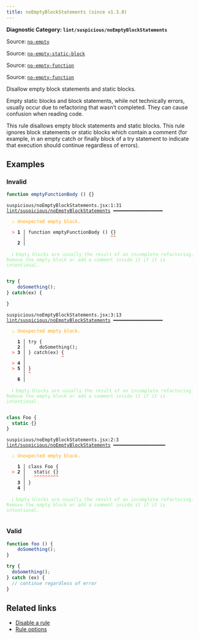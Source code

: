 ```yaml
---
title: noEmptyBlockStatements (since v1.3.0)
---
```


**Diagnostic Category: `lint/suspicious/noEmptyBlockStatements`**

Source: <a href="https://eslint.org/docs/latest/rules/no-empty" target="_blank"><code>no-empty</code></a>

Source: <a href="https://eslint.org/docs/latest/rules/no-empty-static-block" target="_blank"><code>no-empty-static-block</code></a>

Source: <a href="https://eslint.org/docs/latest/rules/no-empty-function" target="_blank"><code>no-empty-function</code></a>

Source: <a href="https://typescript-eslint.io/rules/no-empty-function" target="_blank"><code>no-empty-function</code></a>

Disallow empty block statements and static blocks.

Empty static blocks and block statements, while not technically errors, usually occur due to refactoring that wasn’t completed. They can cause confusion when reading code.

This rule disallows empty block statements and static blocks.
This rule ignores block statements or static blocks which contain a comment (for example, in an empty catch or finally block of a try statement to indicate that execution should continue regardless of errors).

## Examples

### Invalid

```jsx
function emptyFunctionBody () {}
```

<pre class="language-text"><code class="language-text">suspicious/noEmptyBlockStatements.jsx:1:31 <a href="https://biomejs.dev/linter/rules/no-empty-block-statements">lint/suspicious/noEmptyBlockStatements</a> ━━━━━━━━━━━━━━━━━━

<strong><span style="color: Orange;">  </span></strong><strong><span style="color: Orange;">⚠</span></strong> <span style="color: Orange;">Unexpected empty block.</span>
  
<strong><span style="color: Tomato;">  </span></strong><strong><span style="color: Tomato;">&gt;</span></strong> <strong>1 │ </strong>function emptyFunctionBody () {}
   <strong>   │ </strong>                              <strong><span style="color: Tomato;">^</span></strong><strong><span style="color: Tomato;">^</span></strong>
    <strong>2 │ </strong>
  
<strong><span style="color: lightgreen;">  </span></strong><strong><span style="color: lightgreen;">ℹ</span></strong> <span style="color: lightgreen;">Empty blocks are usually the result of an incomplete refactoring. Remove the empty block or add a comment inside it if it is intentional.</span>
  
</code></pre>

```jsx
try {
    doSomething();
} catch(ex) {

}
```

<pre class="language-text"><code class="language-text">suspicious/noEmptyBlockStatements.jsx:3:13 <a href="https://biomejs.dev/linter/rules/no-empty-block-statements">lint/suspicious/noEmptyBlockStatements</a> ━━━━━━━━━━━━━━━━━━

<strong><span style="color: Orange;">  </span></strong><strong><span style="color: Orange;">⚠</span></strong> <span style="color: Orange;">Unexpected empty block.</span>
  
    <strong>1 │ </strong>try {
    <strong>2 │ </strong>    doSomething();
<strong><span style="color: Tomato;">  </span></strong><strong><span style="color: Tomato;">&gt;</span></strong> <strong>3 │ </strong>} catch(ex) {
   <strong>   │ </strong>            <strong><span style="color: Tomato;">^</span></strong>
<strong><span style="color: Tomato;">  </span></strong><strong><span style="color: Tomato;">&gt;</span></strong> <strong>4 │ </strong>
<strong><span style="color: Tomato;">  </span></strong><strong><span style="color: Tomato;">&gt;</span></strong> <strong>5 │ </strong>}
   <strong>   │ </strong><strong><span style="color: Tomato;">^</span></strong>
    <strong>6 │ </strong>
  
<strong><span style="color: lightgreen;">  </span></strong><strong><span style="color: lightgreen;">ℹ</span></strong> <span style="color: lightgreen;">Empty blocks are usually the result of an incomplete refactoring. Remove the empty block or add a comment inside it if it is intentional.</span>
  
</code></pre>

```jsx
class Foo {
  static {}
}
```

<pre class="language-text"><code class="language-text">suspicious/noEmptyBlockStatements.jsx:2:3 <a href="https://biomejs.dev/linter/rules/no-empty-block-statements">lint/suspicious/noEmptyBlockStatements</a> ━━━━━━━━━━━━━━━━━━━

<strong><span style="color: Orange;">  </span></strong><strong><span style="color: Orange;">⚠</span></strong> <span style="color: Orange;">Unexpected empty block.</span>
  
    <strong>1 │ </strong>class Foo {
<strong><span style="color: Tomato;">  </span></strong><strong><span style="color: Tomato;">&gt;</span></strong> <strong>2 │ </strong>  static {}
   <strong>   │ </strong>  <strong><span style="color: Tomato;">^</span></strong><strong><span style="color: Tomato;">^</span></strong><strong><span style="color: Tomato;">^</span></strong><strong><span style="color: Tomato;">^</span></strong><strong><span style="color: Tomato;">^</span></strong><strong><span style="color: Tomato;">^</span></strong><strong><span style="color: Tomato;">^</span></strong><strong><span style="color: Tomato;">^</span></strong><strong><span style="color: Tomato;">^</span></strong>
    <strong>3 │ </strong>}
    <strong>4 │ </strong>
  
<strong><span style="color: lightgreen;">  </span></strong><strong><span style="color: lightgreen;">ℹ</span></strong> <span style="color: lightgreen;">Empty blocks are usually the result of an incomplete refactoring. Remove the empty block or add a comment inside it if it is intentional.</span>
  
</code></pre>

### Valid

```jsx
function foo () {
    doSomething();
}
```

```jsx
try {
  doSomething();
} catch (ex) {
  // continue regardless of error
}
```

## Related links

- [Disable a rule](/linter/#disable-a-lint-rule)
- [Rule options](/linter/#rule-options)
